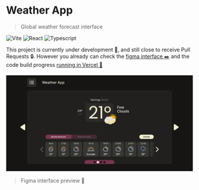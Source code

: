 # Weather App

> Global weather forecast interface

![Vite](https://img.shields.io/badge/Vite-1B1B1B?style=for-the-badge&logo=vite&logoColor=F0EED0)
![React](https://img.shields.io/badge/React-1B1B1B?style=for-the-badge&logo=react&logoColor=F0EED0)
![Typescript](https://img.shields.io/badge/TypeScript-1B1B1B?style=for-the-badge&logo=typescript&logoColor=F0EED0)

This project is currently under development :construction:, and still close to receive Pull Requests :lock:.
However you already can check the [figma interface :black_nib:](https://www.figma.com/file/dmazNsOe0Pd8l1ip92SPBW/Weather-App?node-id=0%3A1)
and the code build progress [running in Vercel :rocket:](https://andresch-weather-client.vercel.app)  
ㅤ
[![Figma preview](https://github.com/andre-sch/weather-app/blob/master/client/public/assets/weather/images/card.png)](https://www.figma.com/file/dmazNsOe0Pd8l1ip92SPBW/Weather-App?node-id=0%3A1)

> Figma interface preview :eyes:
